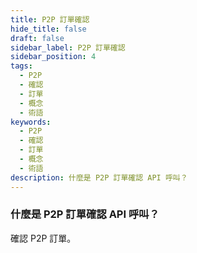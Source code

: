 ```yaml
---
title: P2P 訂單確認
hide_title: false
draft: false
sidebar_label: P2P 訂單確認
sidebar_position: 4
tags:
  - P2P
  - 確認
  - 訂單
  - 概念
  - 術語
keywords:
  - P2P
  - 確認
  - 訂單
  - 概念
  - 術語
description: 什麼是 P2P 訂單確認 API 呼叫？
---
```


### 什麼是 P2P 訂單確認 API 呼叫？

確認 P2P 訂單。
